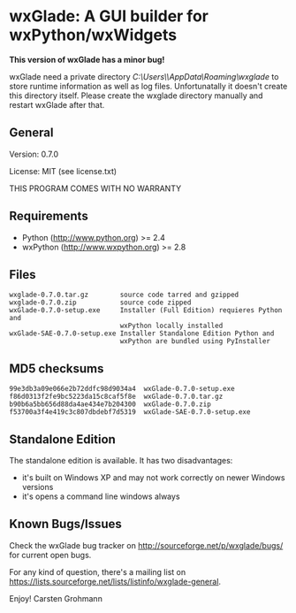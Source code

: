 wxGlade: A GUI builder for wxPython/wxWidgets
=============================================

**This version of wxGlade has a minor bug!**

wxGlade need a private directory 
*C:\\Users\\<your user name>\\AppData\\Roaming\\wxglade* to store runtime 
information as well as log files. Unfortunatally it doesn't create this
directory itself. Please create the wxglade directory manually and restart 
wxGlade after that.

General
-------

Version: 0.7.0

License: MIT (see license.txt)

THIS PROGRAM COMES WITH NO WARRANTY

Requirements
------------
- Python (http://www.python.org) >= 2.4
- wxPython (http://www.wxpython.org) >= 2.8

Files
-----
    wxglade-0.7.0.tar.gz        source code tarred and gzipped
    wxglade-0.7.0.zip           source code zipped
    wxGlade-0.7.0-setup.exe     Installer (Full Edition) requieres Python and
                                wxPython locally installed
    wxGlade-SAE-0.7.0-setup.exe Installer Standalone Edition Python and 
                                wxPython are bundled using PyInstaller

MD5 checksums
-------------
    99e3db3a09e066e2b72ddfc98d9034a4  wxGlade-0.7.0-setup.exe
    f86d0313f2fe9bc5223da15c8caf5f8e  wxGlade-0.7.0.tar.gz
    b90b6a5bb656d88da4ae434e7b204300  wxGlade-0.7.0.zip
    f53700a3f4e419c3c807dbdebf7d5319  wxGlade-SAE-0.7.0-setup.exe


Standalone Edition
------------------
The standalone edition is available. It has two disadvantages:

- it's built on Windows XP and may not work correctly on newer Windows 
  versions
- it's opens a command line windows always

Known Bugs/Issues
-----------------


Check the wxGlade bug tracker on <http://sourceforge.net/p/wxglade/bugs/> for
current open bugs.

For any kind of question, there's a mailing list on
<https://lists.sourceforge.net/lists/listinfo/wxglade-general>.

Enjoy!
Carsten Grohmann
